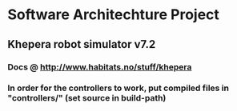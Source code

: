 # Software Architechture Project
## Khepera robot simulator v7.2
### Docs @ http://www.habitats.no/stuff/khepera
### In order for the controllers to work, put compiled files in "controllers/" (set source in build-path)